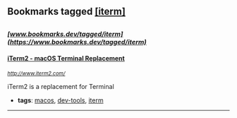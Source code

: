 ## Bookmarks tagged [[iterm]](https://www.bookmarks.dev/search?q=[iterm])

_<sup><sup>[www.bookmarks.dev/tagged/iterm](https://www.bookmarks.dev/tagged/iterm)</sup></sup>_
---
#### [iTerm2 - macOS Terminal Replacement](http://www.iterm2.com/)
_<sup>http://www.iterm2.com/</sup>_

iTerm2 is a replacement for Terminal
* **tags**: [macos](../tagged/macos.md), [dev-tools](../tagged/dev-tools.md), [iterm](../tagged/iterm.md)
---
